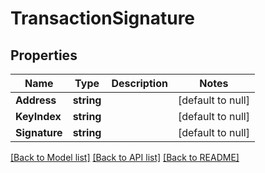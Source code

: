# TransactionSignature

## Properties
Name | Type | Description | Notes
------------ | ------------- | ------------- | -------------
**Address** | **string** |  | [default to null]
**KeyIndex** | **string** |  | [default to null]
**Signature** | **string** |  | [default to null]

[[Back to Model list]](../README.md#documentation-for-models) [[Back to API list]](../README.md#documentation-for-api-endpoints) [[Back to README]](../README.md)

